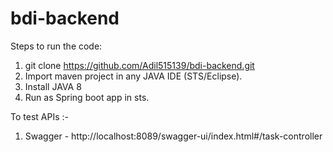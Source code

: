 # bdi-backend

Steps to run the code:
1.	git clone  https://github.com/Adil515139/bdi-backend.git
2.	Import maven project in any JAVA IDE (STS/Eclipse).
3.	Install JAVA 8
4.	Run as Spring boot app in sts.

To test APIs :-
1. Swagger - http://localhost:8089/swagger-ui/index.html#/task-controller


